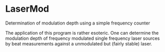 # LaserMod
Determination of modulation depth using a simple frequency counter

The application of this program is rather esoteric. One can determine the modulation depth of frequency modulated single frequency laser sources by beat measurements against a unmodulated but (fairly stable) laser.
